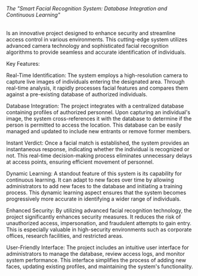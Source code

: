 ###### The "Smart Facial Recognition System: Database Integration and Continuous Learning" 
Is an innovative project designed to enhance security and streamline access control in various environments. This cutting-edge system utilizes advanced camera technology and sophisticated facial recognition algorithms to provide seamless and accurate identification of individuals.

Key Features:

Real-Time Identification: The system employs a high-resolution camera to capture live images of individuals entering the designated area. Through real-time analysis, it rapidly processes facial features and compares them against a pre-existing database of authorized individuals.

Database Integration: The project integrates with a centralized database containing profiles of authorized personnel. Upon capturing an individual's image, the system cross-references it with the database to determine if the person is permitted to access the location. This database can be easily managed and updated to include new entrants or remove former members.

Instant Verdict: Once a facial match is established, the system provides an instantaneous response, indicating whether the individual is recognized or not. This real-time decision-making process eliminates unnecessary delays at access points, ensuring efficient movement of personnel.

Dynamic Learning: A standout feature of this system is its capability for continuous learning. It can adapt to new faces over time by allowing administrators to add new faces to the database and initiating a training process. This dynamic learning aspect ensures that the system becomes progressively more accurate in identifying a wider range of individuals.

Enhanced Security: By utilizing advanced facial recognition technology, the project significantly enhances security measures. It reduces the risk of unauthorized access, impersonation, and fraudulent attempts to gain entry. This is especially valuable in high-security environments such as corporate offices, research facilities, and restricted areas.

User-Friendly Interface: The project includes an intuitive user interface for administrators to manage the database, review access logs, and monitor system performance. This interface simplifies the process of adding new faces, updating existing profiles, and maintaining the system's functionality.

